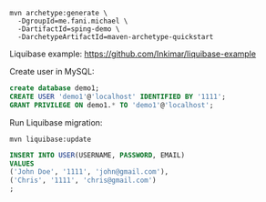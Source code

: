

```
mvn archetype:generate \
  -DgroupId=me.fani.michael \
  -DartifactId=sping-demo \
  -DarchetypeArtifactId=maven-archetype-quickstart
```

Liquibase example: https://github.com/Inkimar/liquibase-example

Create user in MySQL:

```sql
create database demo1;
CREATE USER 'demo1'@'localhost' IDENTIFIED BY '1111';
GRANT PRIVILEGE ON demo1.* TO 'demo1'@'localhost';
```

Run Liquibase migration:

```
mvn liquibase:update
```


```sql
INSERT INTO USER(USERNAME, PASSWORD, EMAIL)
VALUES
('John Doe', '1111', 'john@gmail.com'),
('Chris', '1111', 'chris@gmail.com')
;
```